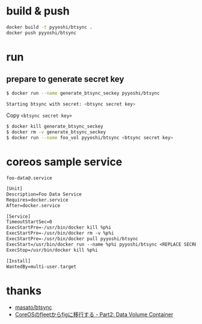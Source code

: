 # build & push

```bash
docker build -t pyyoshi/btsync .
docker push pyyoshi/btsync
```

# run

## prepare to generate secret key

```bash
$ docker run --name generate_btsync_seckey pyyoshi/btsync
```

```bash
Starting btsync with secret: <btsync secret key>
```

Copy ``<btsync secret key>``

```bash
$ docker kill generate_btsync_seckey
$ docker rm -v generate_btsync_seckey
$ docker run --name foo_vol pyyoshi/btsync <btsync secret key>
```

# coreos sample service

``foo-data@.service``

```txt
[Unit]
Description=Foo Data Service
Requires=docker.service
After=docker.service

[Service]
TimeoutStartSec=0
ExecStartPre=-/usr/bin/docker kill %p%i
ExecStartPre=-/usr/bin/docker rm -v %p%i
ExecStartPre=-/usr/bin/docker pull pyyoshi/btsync
ExecStart=/usr/bin/docker run --name %p%i pyyoshi/btsync <REPLACE SECRET KEY>
ExecStop=/usr/bin/docker kill %p%i

[Install]
WantedBy=multi-user.target
```

# thanks

- [masato/btsync](https://github.com/masato/btsync)
- [CoreOSのfleetからfigに移行する - Part2: Data Volume Container](http://masato.github.io/2014/11/26/migrating-fleet-to-fig-data-volume-container/)
